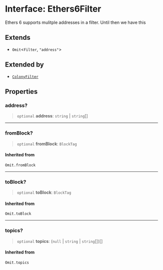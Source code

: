 # Interface: Ethers6Filter

Ethers 6 supports mulitple addresses in a filter. Until then we have this

## Extends

- `Omit`\<`Filter`, `"address"`\>

## Extended by

- [`ColonyFilter`](ColonyFilter.md)

## Properties

### address?

> `optional` **address**: `string` \| `string`[]

***

### fromBlock?

> `optional` **fromBlock**: `BlockTag`

#### Inherited from

`Omit.fromBlock`

***

### toBlock?

> `optional` **toBlock**: `BlockTag`

#### Inherited from

`Omit.toBlock`

***

### topics?

> `optional` **topics**: (`null` \| `string` \| `string`[])[]

#### Inherited from

`Omit.topics`
